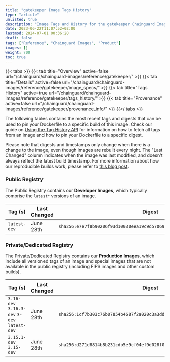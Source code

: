```yaml
---
title: "gatekeeper Image Tags History"
type: "article"
unlisted: true
description: "Image Tags and History for the gatekeeper Chainguard Image"
date: 2023-06-22T11:07:52+02:00
lastmod: 2024-07-01 00:36:20
draft: false
tags: ["Reference", "Chainguard Images", "Product"]
images: []
weight: 700
toc: true
---
```


{{< tabs >}}
{{< tab title="Overview" active=false url="/chainguard/chainguard-images/reference/gatekeeper/" >}}
{{< tab title="Details" active=false url="/chainguard/chainguard-images/reference/gatekeeper/image_specs/" >}}
{{< tab title="Tags History" active=true url="/chainguard/chainguard-images/reference/gatekeeper/tags_history/" >}}
{{< tab title="Provenance" active=false url="/chainguard/chainguard-images/reference/gatekeeper/provenance_info/" >}}
{{</ tabs >}}

The following tables contains the most recent tags and digests that can be used to pin your Dockerfile to a specific build of this image. Check our guide on [Using the Tag History API](/chainguard/chainguard-images/using-the-tag-history-api/) for information on how to fetch all tags from an image and how to pin your Dockerfile to a specific digest.

Please note that digests and timestamps only change when there is a change to the image, even though images are rebuilt every night. The "Last Changed" column indicates when the image was last modified, and doesn't always reflect the latest build timestamp. For more information about how our reproducible builds work, please refer to [this blog post](https://www.chainguard.dev/unchained/reproducing-chainguards-reproducible-image-builds).

### Public Registry
The Public Registry contains our **Developer Images**, which typically comprise the `latest*` versions of an image.

| Tag (s)       | Last Changed | Digest                                                                    |
|---------------|--------------|---------------------------------------------------------------------------|
|  `latest-dev` | June 28th    | `sha256:e7e7f8b90206f93d10030eea19c9d570691934ddf3f47a68b03e5c0e56d10ab6` |


### Private/Dedicated Registry
The Private/Dedicated Registry contains our **Production Images**, which include all versioned tags of an image and special images that are not available in the public registry (including FIPS images and other custom builds).

| Tag (s)                                       | Last Changed | Digest                                                                    |
|-----------------------------------------------|--------------|---------------------------------------------------------------------------|
|  `3.16-dev` `3.16.3-dev` `3-dev` `latest-dev` | June 28th    | `sha256:1cf7b303c76b07854b4687f2a020c3a3dd1cd96284a5776362f41c807f9575bc` |
|  `3.15.1-dev` `3.15-dev`                      | June 28th    | `sha256:d271d8814b8b231cdb5e9cf04ef9d028f06d9e3044736d9652a8d287135413da` |


